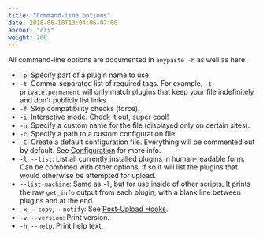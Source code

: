 ```yaml
---
title: "Command-line options"
date: 2018-06-10T13:04:06-07:00
anchor: "cli"
weight: 200
---
```


All command-line options are documented in `anypaste -h` as well as here.

* `-p`: Specify part of a plugin name to use.
* `-t`: Comma-separated list of required tags. For example, `-t private,permanent` will only match plugins that keep your file indefinitely and don't publicly list links.
* `-f`: Skip compatibility checks (force).
* `-i`: Interactive mode. Check it out, super cool!
* `-n`: Specify a custom name for the file (displayed only on certain sites).
* `-c`: Specify a path to a custom configuration file.
* `-C`: Create a default configuration file. Everything will be commented out by default. See [Configuration](#configuration) for more info.
* `-l`, `--list`: List all currently installed plugins in human-readable form. Can be combined with other options, if so it will list the plugins that would otherwise be attempted for upload.
* `--list-machine`: Same as `-l`, but for use inside of other scripts. It prints the raw `get_info` output from each plugin, with a blank line between plugins and at the end.
* `-x`, `--copy`, `--notify`: See [Post-Upload Hooks](#hooks).
* `-v`, `--version`: Print version.
* `-h`, `--help`: Print help text.
